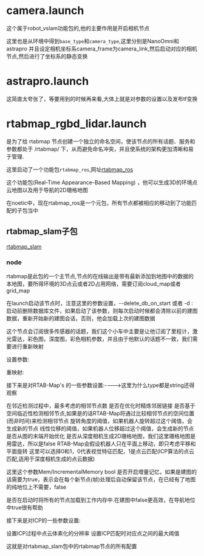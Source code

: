 # camera.launch
这个属于robot_vslam功能包的,他的主要作用是开启相机节点

这里也是从环境中得到`base_type`和`camera_type`,这里分别是NanoOmni和astrapro
并且设定相机坐标系camera_frame为camera_link,然后启动对应的相机节点,然后进行了坐标系的静态变换

<launch>
    <!--robot bast type use different tf value-->
    <arg name="base_type"       default="$(env BASE_TYPE)" />
    <!-- robot frame -->
    <arg name="base_frame"       default="base_footprint" />    
    <arg name="camera_type"       default="$(env CAMERA_TYPE)" />   
    <arg name="camera_frame" default="camera_link"/>  
    <include file="$(find robot_vslam)/launch/camera/$(arg camera_type).launch"/>
    <group if="$(eval base_type == 'NanoOmni')">
        <node pkg="tf" type="static_transform_publisher" name="base_footprint_to_camera"
            args="0.140 0.0 0.093 0 0.0 0.0 $(arg base_frame) $(arg camera_frame) 20">
        </node>
    </group>
</launch>


# astrapro.launch
这简直太夸张了，等要用到的时候再来看,大体上就是对参数的设置以及发布tf变换



# rtabmap_rgbd_lidar.launch

<group ns="rtabmap"> 是为了给 rtabmap 节点创建一个独立的命名空间，使该节点的所有话题、服务和参数都处于 /rtabmap/ 下，从而避免命名冲突，并且使系统的架构更加清晰和易于管理.

这里启动了一个功能包`rtabmap_ros`,网址[rtabmap_ros](http://wiki.ros.org/rtabmap_ros) 


这个功能包(Real-Time Appearance-Based Mapping) ，他可以生成3D的环境点云地图以及用于导航的2D珊格地图

在noetic中，现在rtabmap_ros是一个元包，所有节点都被相应的移动到了功能匹配的子包当中

## rtabmap_slam子包
[rtabmap_slam](http://wiki.ros.org/rtabmap_slam) 

### node
rtabmap是此包的一个主节点,节点的在线输出是带有最新添加到地图中的数据的本地图，要所得环境的3D点云或者2D占用网络，需要订阅cloud_map或者grid_map


在launch启动该节点时，注意这里的参数设置，--delete_db_on_start 或者 -d :
启动前删除数据库文件，如果启动了该参数，则每次启动时候都会清除以前的建图数据，重新开始新的建图会话，否则，他会加载上次的建图数据
<node name="rtabmap" pkg="rtabmap_slam" type="rtabmap" output="screen" args="-d">
</node>

这个节点会订阅很多传感器的话题，我们这个小车中主要是让他订阅了里程计，激光雷达，彩色图，深度图，彩色相机参数，并且由于他默认的话题不一致，我们需要进行重新映射

设置参数:
<param name="subscribe_depth" type="bool" value="true"/>
<param name="subscribe_rgb"  type="bool" value="true"/>
<param name="subscribe_rgbd" type="bool" value="false"/>
<param name="subscribe_scan" type="bool" value="true"/>
<param name="approx_sync_max_interval" type="double" value="0.03"/>


重映射:
<remap from="odom" to="/odom"/>
<remap from="scan" to="/scan"/>
<remap from="rgb/image" to="/camera/rgb/image_rect_color"/>
<remap from="rgb/camera_info" to="/camera/rgb/camera_info"/>

<param name="queue_size" type="int" value="10"/>

<remap name="grid_map" to="/map"/>

接下来是对RTAB-Map's 的一些参数设置:---->这里为什么type都是string还得观察
<param name="RGBD/ProximityPathMaxNeighbors" type="string" value="10"/> 在邻近检测过程中，最多考虑的相邻节点数
<param name="RGBD/NeighborLinkRefining" type="string" value="true"/> 是否在优化时精炼邻居链接
<param name="RGBD/ProximityBySpace" type="string" value="true"/> 是否基于空间临近性检测相邻节点,如果是的话RTAB-Map将通过比较相邻节点的空间位置(而非时间)来检测相邻节点
<param name="RGBD/AngularUpdate" type="string" value="0.01"/>  旋转角度的阈值，如果机器人旋转超过这个阈值，会生成新的节点
<param name="RGBD/LinearUpdate"  type="string" value="0.01"/>  线性位移的阈值，如果机器人位移超过这个阈值，会生成新的节点
<param name="RGBD/OptimizeFromGraphEnd" type="string" value="false"/> 是否从图的末端开始优化
<param name="Grid/FromDepth" type="string" value="false"/> 是否从深度相机生成2D珊格地图，我们这里珊格地图是用雷达，所以是false
<param name="Reg/Force3DoF" type="string" value="true"/> RTAB-Map会假设机器人只在平面上移动，即只考虑平移和平面旋转
<param name="Reg/Strategy" type="string" value="1"/> 这里可以选择0和1，0代表视觉特征匹配，1是点云匹配(ICP算法的点云匹配,适用于深度相机生成的点云数据)

这里这个参数Mem/IncrementalMemory bool 是否开启增量记忆，如果是建图的话需要为true，表示会在每个新节点(帧)处理后自动保留该节点，在已经有了地图的纯地位上不需要，false

<param if="$(arg localization)" neme="Mem/IncrementalMemory" type="string" value="false"/>
<param unless="$(arg localization)" neme="Mem/IncrementalMemory" type="string" value="true"/>

<param name="Mem/InitWMWithAllNodes" type="string" value="$(arg localization)"/> 是否在启动时将所有的节点加载到工作内存中.在建图中false更高效，在导航地位中true很有帮助

接下来是对ICP的一些参数设置:
<param name="Icp/VoxelSize" type="string" value="0.05"/> 设置ICP过程中点云体素化的分辨率
<param name="Icp/MaxCorrespondenceDistance" type="string" value="0.1"/> 设置ICP匹配时对应点之间的最大阈值

这就是对rtabmap_slam包中的rtabmap节点的所有配置

















